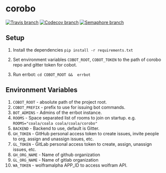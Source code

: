 # corobo

[![Travis branch](https://img.shields.io/travis/coala/corobo/master.svg)](https://travis-ci.org/coala/corobo)
[![Codecov branch](https://img.shields.io/codecov/c/github/coala/corobo/master.svg)](https://codecov.io/gh/coala/corobo)
[![Semaphore branch](https://semaphoreci.com/api/v1/coala/corobo/branches/master/badge.svg)](https://semaphoreci.com/coala/corobo)

## Setup

1. Install the dependencies
   `pip install -r requirements.txt`

2. Set environment variables `COBOT_ROOT`, `COBOT_TOKEN` to the path of corobo
   repo and gitter token for cobot.

3. Run errbot: `cd COBOT_ROOT &&  errbot`

## Environment Variables

1. `COBOT_ROOT` - absolute path of the project root.
2. `COBOT_PREFIX` - prefix to use for issuing bot commands.
3. `BOT_ADMINS` - Admins of the errbot instance.
4. `ROOMS` - Space separated list of rooms to join on startup. e.g.
   `ROOMS="coala/coala coala/coala/corobo"`
5. `BACKEND` - Backend to use, default is Gitter.
6. `GH_TOKEN` - GitHub personal access token to create issues, invite people to
   org, assign and unassign issues, etc.
7. `GL_TOKEN` - GitLab personal access token to create, assign, unassign
   issues, etc.
8. `GH_ORG_NAME` - Name of github organization
9. `GL_ORG_NAME` - Name of gitlab organization
10. `WA_TOKEN` - wolframalpha APP_ID to access wolfram API.
